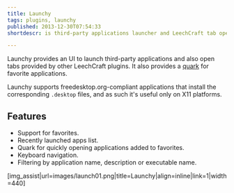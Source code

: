```yaml
---
title: Launchy
tags: plugins, launchy
published: 2013-12-30T07:54:33
shortdescr: is third-party applications launcher and LeechCraft tab opener

---
```


Launchy provides an UI to launch third-party applications and also
open tabs provided by other LeechCraft plugins.
It also provides a [quark](/plugins-sb2) for favorite applications.

Launchy supports freedesktop.org-compliant applications that
install the corresponding `.desktop` files, and as such it's useful only on
X11 platforms.

Features
--------

- Support for favorites.
- Recently launched apps list.
- Quark for quickly opening applications added to favorites.
- Keyboard navigation.
- Filtering by application name, description or executable name.

\[img\_assist|url=images/launch01.png|title=Launchy|align=inline|link=1|width=440\]
